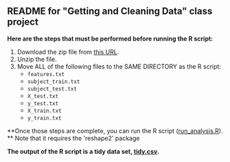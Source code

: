 ## README for "Getting and Cleaning Data" class project


**Here are the steps that must be performed before running the R script:**

1. Download the zip file from [this URL](https://d396qusza40orc.cloudfront.net/getdata%2Fprojectfiles%2FUCI%20HAR%20Dataset.zip).
2. Unzip the file.
3. Move ALL of the following files to the SAME DIRECTORY as the R script:
	* `features.txt`
	* `subject_train.txt`
	* `subject_test.txt`
	* `X_test.txt`
	* `y_test.txt`
	* `X_train.txt`
	* `y_train.txt`


**Once those steps are complete, you can run the R script ([run_analysis.R](run_analysis.R)).
** Note that it requires the 'reshape2' package

**The output of the R script is a tidy data set, [tidy.csv](tidy_data.txt).**
